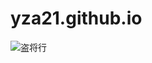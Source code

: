 # yza21.github.io
![盗将行](https://user-images.githubusercontent.com/90606632/133076708-44e1764a-9404-47e1-b52c-0227e455eeb4.jpg)
